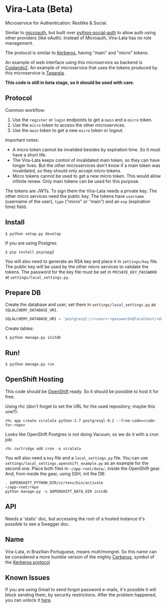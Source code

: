 # Vira-Lata (Beta)

Microservice for Authentication: Restlike & Social.

Similar to [microauth](https://github.com/LukeB42/microauth), but built over [python-social-auth](https://github.com/omab/python-social-auth) to allow auth using other providers (like oAuth).
Instead of Microauth, Vira-Lata has no role management.

The protocol is similar to [Kerberos](https://en.wikipedia.org/wiki/Kerberos_%28protocol%29), having "main" and "micro" tokens.

An example of web interface using this microservice as backend is [Cuidando2](https://github.com/okfn-brasil/cuidando2).
An example of microservice that uses the tokens produced by this microservice is [Tagarela](https://github.com/okfn-brasil/tagarela).


**This code is still in beta stage, so it should be used with care.**


## Protocol

Common workflow:

1. Use the `register` or `login` endpoints to get a `main` and a `micro` token.
2. Use the `micro` token to access the other microservices.
3. Use the `main` token to get a new `micro` token or logout.

Important notes:

- A micro token cannot be invalided besides by expiration time. So it must have a short life.
- The Vira-Lata keeps control of invalidated main token, so they can have longer lives. But the other microservices don't know if a main token was invalidated, so they should only accept micro tokens.
- Micro tokens cannot be used to get a new micro token. This would allow infinite renew. Only main tokens can be used for this purpose.

The tokens are JWTs. To sign them the Vira-Lata needs a private key. The other micro services need the public key.
The tokens have `username` (username of the user), `type` ("micro" or "main") and an `exp` (expiration time) field.


## Install

```
$ python setup.py develop
```

If you are using Postgres:

```
$ pip install psycopg2
```

You will also need to generate an RSA key and place it in `settings/key` file.
The public key will be used by the other micro services to validate the tokens.
The password for the key file must be set in `PRIVATE_KEY_PASSWORD` at `settings/local_settings.py`.


## Prepare DB

Create the database and user, set them in `settings/local_settings.py` as `SQLALCHEMY_DATABASE_URI`.

```python
SQLALCHEMY_DATABASE_URI = 'postgresql://<user>:<password>@localhost/<database>'
```

Create tables:

```
$ python manage.py initdb
```

## Run!

```
$ python manage.py run
```

## OpenShift Hosting

This code should be [OpenShift](https://openshift.com) ready.
So it should be possible to host it for free.

Using rhc (don't forget to set the URL for the used repository; maybe this one?):

    rhc app create viralata python-2.7 postgresql-9.2 --from-code=<code-for-repo>

Looks like OpenShift Postgres is not doing Vacuum, so we do it with a cron job:

    rhc cartridge add cron -a viralata

You will also need a `key` file and a `local_settings.py` file.
You can use `settings/local_settings.openshift_example.py` as an example for the second one.
Place both files in `~/app-root/data/`, inside the OpenShift gear.
And, from inside the gear, using SSH, init the DB:

    . $OPENSHIFT_PYTHON_DIR/virtenv/bin/activate
    ~/app-root/repo
    python manage.py -s $OPENSHIFT_DATA_DIR initdb

## API

Needs a 'static' doc, but accessing the root of a hosted instance it's possible to see a Swagger doc.

## Name

Vira-Lata, in Brazilian Portuguese, means mutt/mongrel.
So this name can be considered a more humble version of the mighty [Cerberus](https://en.wikipedia.org/wiki/Cerberus), symbol of the [Kerberos protocol](https://en.wikipedia.org/wiki/Kerberos_%28protocol%29)

## Known Issues

If you are using Gmail to send forgot password e-mails, it's possible it will block sending them, by security restrictions.
After the problem happened, you can unlock it [here](https://accounts.google.com/DisplayUnlockCaptcha).
